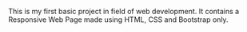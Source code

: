 This is my first basic project in field of web development. It contains a Responsive Web Page made using HTML, CSS and Bootstrap only.
